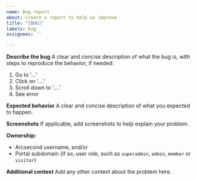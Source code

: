 ```yaml
---
name: Bug report
about: Create a report to help us improve
title: "[BUG]"
labels: bug
assignees: ''

---
```


**Describe the bug**
A clear and concise description of what the bug is, with steps to reproduce the behavior, if needed:
1. Go to '...'
2. Click on '....'
3. Scroll down to '....'
4. See error

**Expected behavior**
A clear and concise description of what you expected to happen.

**Screenshots**
If applicable, add screenshots to help explain your problem.

**Ownership:**
 - Arcsecond username, and/or
 - Portal subdomain (if so, user role, such as `superadmin`, `admin`, `member` or `visitor`)

**Additional context**
Add any other context about the problem here.
